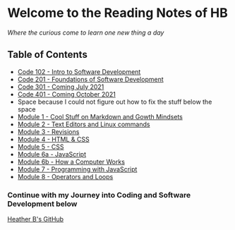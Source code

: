 # Welcome to the Reading Notes of HB
*Where the curious come to learn one new thing a day*

## Table of Contents
- [Code 102 - Intro to Software Development](/code102/code102.md)
- [Code 201 - Foundations of Software Development](/code201/code201.md)
- [Code 301 - Coming July 2021](code301/code301.md)
- [Code 401 - Coming October 2021](/code401/code401.md)
- Space because I could not figure out how to fix the stuff below the space
- [Module 1 - Cool Stuff on Markdown and Gowth Mindsets](/module1/module1.md)
- [Module 2 - Text Editors and Linux commands](/module2/module2.md)
- [Module 3 - Revisions](/module3/module3.md)
- [Module 4 - HTML & CSS](/module4/module4.md)
- [Module 5 - CSS](/module5/module5.md)
- [Module 6a - JavaScript](/module6/module6a.md)
- [Module 6b - How a Computer Works](/module6/module6b.md)
- [Module 7 - Programming with JavaScript](/module7/module7.md)
- [Module 8 - Operators and Loops](/module8/module8.md)



### Continue with my Journey into Coding and Software Development below
[Heather B's GitHub](https://github.com/vbchomp)




